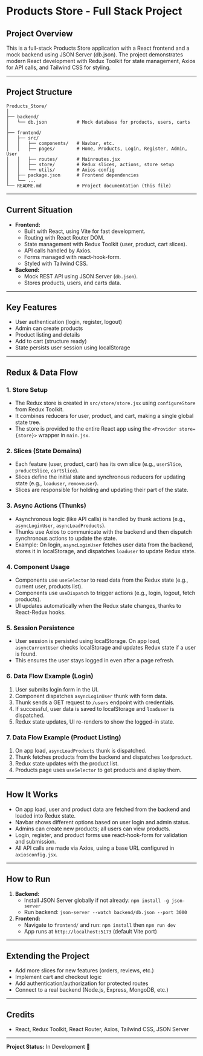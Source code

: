 # Products Store - Full Stack Project

## Project Overview
This is a full-stack Products Store application with a React frontend and a mock backend using JSON Server (db.json). The project demonstrates modern React development with Redux Toolkit for state management, Axios for API calls, and Tailwind CSS for styling.

---

## Project Structure
```
Products_Store/
│
├── backend/
│   └── db.json           # Mock database for products, users, carts
│
├── frontend/
│   ├── src/
│   │   ├── components/   # Navbar, etc.
│   │   ├── pages/        # Home, Products, Login, Register, Admin, User
│   │   ├── routes/       # Mainroutes.jsx
│   │   ├── store/        # Redux slices, actions, store setup
│   │   └── utils/        # Axios config
│   ├── package.json      # Frontend dependencies
│   └── ...
└── README.md             # Project documentation (this file)
```

---

## Current Situation
- **Frontend:**
  - Built with React, using Vite for fast development.
  - Routing with React Router DOM.
  - State management with Redux Toolkit (user, product, cart slices).
  - API calls handled by Axios.
  - Forms managed with react-hook-form.
  - Styled with Tailwind CSS.
- **Backend:**
  - Mock REST API using JSON Server (`db.json`).
  - Stores products, users, and carts data.

---

## Key Features
- User authentication (login, register, logout)
- Admin can create products
- Product listing and details
- Add to cart (structure ready)
- State persists user session using localStorage

---

## Redux & Data Flow

### 1. Store Setup
- The Redux store is created in `src/store/store.jsx` using `configureStore` from Redux Toolkit.
- It combines reducers for user, product, and cart, making a single global state tree.
- The store is provided to the entire React app using the `<Provider store={store}>` wrapper in `main.jsx`.

### 2. Slices (State Domains)
- Each feature (user, product, cart) has its own slice (e.g., `userSlice`, `productSlice`, `cartSlice`).
- Slices define the initial state and synchronous reducers for updating state (e.g., `loaduser`, `removeuser`).
- Slices are responsible for holding and updating their part of the state.

### 3. Async Actions (Thunks)
- Asynchronous logic (like API calls) is handled by thunk actions (e.g., `asyncLoginUser`, `asyncLoadProducts`).
- Thunks use Axios to communicate with the backend and then dispatch synchronous actions to update the state.
- Example: On login, `asyncLoginUser` fetches user data from the backend, stores it in localStorage, and dispatches `loaduser` to update Redux state.

### 4. Component Usage
- Components use `useSelector` to read data from the Redux state (e.g., current user, products list).
- Components use `useDispatch` to trigger actions (e.g., login, logout, fetch products).
- UI updates automatically when the Redux state changes, thanks to React-Redux hooks.

### 5. Session Persistence
- User session is persisted using localStorage. On app load, `asyncCurrentUser` checks localStorage and updates Redux state if a user is found.
- This ensures the user stays logged in even after a page refresh.

### 6. Data Flow Example (Login)
1. User submits login form in the UI.
2. Component dispatches `asyncLoginUser` thunk with form data.
3. Thunk sends a GET request to `/users` endpoint with credentials.
4. If successful, user data is saved to localStorage and `loaduser` is dispatched.
5. Redux state updates, UI re-renders to show the logged-in state.

### 7. Data Flow Example (Product Listing)
1. On app load, `asyncLoadProducts` thunk is dispatched.
2. Thunk fetches products from the backend and dispatches `loadproduct`.
3. Redux state updates with the product list.
4. Products page uses `useSelector` to get products and display them.

---

## How It Works
- On app load, user and product data are fetched from the backend and loaded into Redux state.
- Navbar shows different options based on user login and admin status.
- Admins can create new products; all users can view products.
- Login, register, and product forms use react-hook-form for validation and submission.
- All API calls are made via Axios, using a base URL configured in `axiosconfig.jsx`.

---

## How to Run
1. **Backend:**
   - Install JSON Server globally if not already: `npm install -g json-server`
   - Run backend: `json-server --watch backend/db.json --port 3000`
2. **Frontend:**
   - Navigate to `frontend/` and run: `npm install` then `npm run dev`
   - App runs at `http://localhost:5173` (default Vite port)

---

## Extending the Project
- Add more slices for new features (orders, reviews, etc.)
- Implement cart and checkout logic
- Add authentication/authorization for protected routes
- Connect to a real backend (Node.js, Express, MongoDB, etc.)

---

## Credits
- React, Redux Toolkit, React Router, Axios, Tailwind CSS, JSON Server

---

**Project Status:** In Development 🚧
